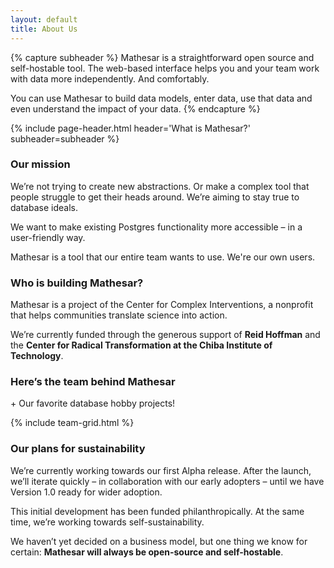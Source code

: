 ```yaml
---
layout: default
title: About Us
---
```


{% capture subheader %}
Mathesar is a straightforward open source and self-hostable tool.
The web-based interface helps you and your team work with data more independently. And comfortably.

You can use Mathesar to build data models, enter data, use that data and even understand the impact of your data.
{% endcapture %}

{% include page-header.html
header='What is Mathesar?'
subheader=subheader
%}

### Our mission

We’re not trying to create new abstractions. Or make a complex tool that people struggle to get their heads around. We’re aiming to stay true to database ideals.

We want to make existing Postgres functionality more accessible – in a user-friendly way.

Mathesar is a tool that our entire team wants to use. We're our own users.

### Who is building Mathesar?

Mathesar is a project of the Center for Complex Interventions, a nonprofit that helps communities translate science into action.

We’re currently funded through the generous support of **Reid Hoffman** and the **Center for Radical Transformation at the Chiba Institute of Technology**.

### Here’s the team behind Mathesar

\+ Our favorite database hobby projects!

{% include team-grid.html %}

### Our plans for sustainability

We’re currently working towards our first Alpha release. After the launch, we’ll iterate quickly – in collaboration with our early adopters – until we have Version 1.0 ready for wider adoption.

This initial development has been funded philanthropically. At the same time, we’re working towards self-sustainability.

We haven’t yet decided on a business model, but one thing we know for certain: **Mathesar will always be open-source and self-hostable**.

